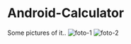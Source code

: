 # Android-Calculator

Some pictures of it..
![foto-1](https://user-images.githubusercontent.com/12279132/31766222-a44cc086-b4cf-11e7-844f-971675147940.png)
![foto-2](https://user-images.githubusercontent.com/12279132/31766223-a46ddbf4-b4cf-11e7-8a92-258a0caf0a44.png)

